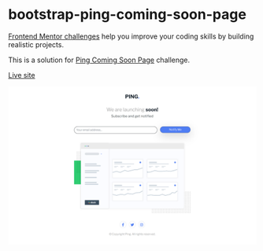# bootstrap-ping-coming-soon-page

[Frontend Mentor challenges](https://www.frontendmentor.io/) help you improve your coding skills by building realistic projects.

This is a solution for [Ping Coming Soon Page](https://www.frontendmentor.io/challenges/ping-single-column-coming-soon-page-5cadd051fec04111f7b848da) challenge.

[Live site](https://amansgz.github.io/bootstrap-ping-coming-soon-page/)

![preview screenshot](./styles/images/preview.png)